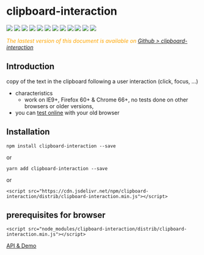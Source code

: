 # clipboard-interaction


  <div style="display:inline">
    <a target="_blank" title="build" href="https://travis-ci.org/Sylvain59650/clipboard-interaction"><img src="https://travis-ci.org/Sylvain59650/clipboard-interaction.png?branch=master" /></a>
    <a target="_blank" title="version" href="https://www.npmjs.com/package/clipboard-interaction"><img src="https://img.shields.io/npm/v/clipboard-interaction.svg" /></a>
    <a target="_blank" title="package" href="https://github.com/Sylvain59650/clipboard-interaction"><img src="https://img.shields.io/github/package-json/v/Sylvain59650/clipboard-interaction.svg" /></a>
    <a target="_blank" title="dependencies" href="https://david-dm.org/Sylvain59650/clipboard-interaction"><img src="https://img.shields.io/david/Sylvain59650/clipboard-interaction.svg" /></a>
    <a target="_blank" title="dependencies graph" href="http://npm.anvaka.com/#/view/2d/clipboard-interaction"><img src="https://img.shields.io/badge/dependencies-graph-blue.svg" /></a>
    <img src="https://img.shields.io/bundlephobia/min/clipboard-interaction.svg" />
    <img src="https://img.shields.io/badge/eslint-ok-blue.svg" />
    <a target="_blank" title="tests" href="https://sylvain59650.github.io/clipboard-interaction/"><img src="https://img.shields.io/badge/tests-passing-brightgreen.svg" /></a>
 <a target="_blank" title="downloads" href="https://www.jsdelivr.com/package/npm/clipboard-interaction"><img src="https://data.jsdelivr.com/v1/package/npm/clipboard-interaction/badge" /></a>
      <a target="_blank" title="cdn" href="https://cdn.jsdelivr.net/npm/clipboard-interaction/distrib/clipboard-interaction.min.js"><img src="https://img.shields.io/badge/cdn-jsdeliv-black.svg" /></a>
    <img src="https://img.shields.io/npm/l/clipboard-interaction.svg" />
    <img src="https://hits.dwyl.com/Sylvain59650/clipboard-interaction.svg" />
  </div>

 <div class="Note" style="color:orange;font-style:italic">
 
  The lastest version of this document is available on [Github > clipboard-interaction](https://github.com/Sylvain59650/clipboard-interaction/blob/master/README.md)
</div>

## Introduction
copy of the text in the clipboard following a user interaction (click, focus, ...)


- characteristics 
  - work on IE9+, Firefox 60+ & Chrome 66+, no tests done on other browsers or older versions,
- you can <a href="https://sylvain59650.github.io/clipboard-interaction/demo/index.html">test online</a> with your old browser

## Installation

    npm install clipboard-interaction --save

or

    yarn add clipboard-interaction --save

or

    <script src="https://cdn.jsdelivr.net/npm/clipboard-interaction/distrib/clipboard-interaction.min.js"></script>

## prerequisites for browser

    <script src="node_modules/clipboard-interaction/distrib/clipboard-interaction.min.js"></script>


<a href="https://sylvain59650.github.io/clipboard-interaction/">API & Demo</a>